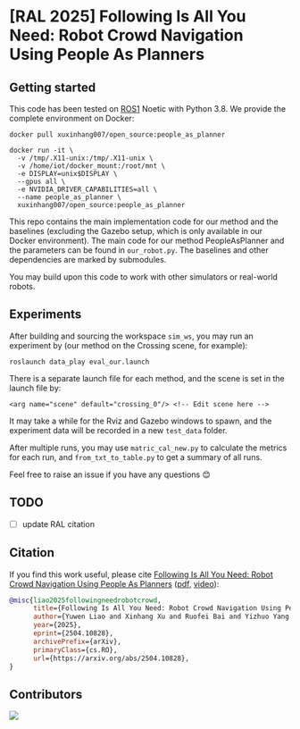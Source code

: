 # [RAL 2025] Following Is All You Need: Robot Crowd Navigation Using People As Planners

## Getting started
This code has been tested on [ROS1](https://wiki.ros.org/ROS/Tutorials) Noetic with Python 3.8. 
We provide the complete environment on Docker:
```
docker pull xuxinhang007/open_source:people_as_planner

docker run -it \
  -v /tmp/.X11-unix:/tmp/.X11-unix \
  -v /home/iot/docker_mount:/root/mnt \
  -e DISPLAY=unix$DISPLAY \
  --gpus all \
  -e NVIDIA_DRIVER_CAPABILITIES=all \
  --name people_as_planner \
  xuxinhang007/open_source:people_as_planner
```

This repo contains the main implementation code for our method and the baselines (excluding the Gazebo setup, which is only available in our Docker environment). 
The main code for our method PeopleAsPlanner and the parameters can be found in `our_robot.py`.
The baselines and other dependencies are marked by submodules.

You may build upon this code to work with other simulators or real-world robots.

## Experiments
After building and sourcing the workspace `sim_ws`, you may run an experiment by (our method on the Crossing scene, for example):
```
roslaunch data_play eval_our.launch
```
There is a separate launch file for each method, and the scene is set in the launch file by:
```
<arg name="scene" default="crossing_0"/> <!-- Edit scene here -->
```
It may take a while for the Rviz and Gazebo windows to spawn, and the experiment data will be recorded in a new `test_data` folder. 

After multiple runs, you may use `matric_cal_new.py` to calculate the metrics for each run, and `from_txt_to_table.py` to get a summary of all runs.

Feel free to raise an issue if you have any questions :blush:

## TODO
- [ ] update RAL citation

## Citation
If you find this work useful, please cite [Following Is All You Need: Robot Crowd Navigation Using People As Planners](https://arxiv.org/abs/2504.10828) ([pdf](https://arxiv.org/abs/2504.10828), [video](https://youtu.be/xnX6_-D2ZfQ)):

```bibtex
@misc{liao2025followingneedrobotcrowd,
      title={Following Is All You Need: Robot Crowd Navigation Using People As Planners}, 
      author={Yuwen Liao and Xinhang Xu and Ruofei Bai and Yizhuo Yang and Muqing Cao and Shenghai Yuan and Lihua Xie},
      year={2025},
      eprint={2504.10828},
      archivePrefix={arXiv},
      primaryClass={cs.RO},
      url={https://arxiv.org/abs/2504.10828}, 
}
```

## Contributors
<a href="https://github.com/centiLinda/PeopleAsPlanner/graphs/contributors">
  <img src="https://contrib.rocks/image?repo=centiLinda/PeopleAsPlanner" />
</a>